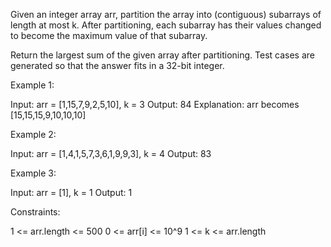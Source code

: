 Given an integer array arr, partition the array into (contiguous) subarrays
of length at most k. After partitioning, each subarray has their values
changed to become the maximum value of that subarray.

Return the largest sum of the given array after partitioning. Test cases are
generated so that the answer fits in a 32-bit integer.


Example 1:


Input: arr = [1,15,7,9,2,5,10], k = 3
Output: 84
Explanation: arr becomes [15,15,15,9,10,10,10]


Example 2:


Input: arr = [1,4,1,5,7,3,6,1,9,9,3], k = 4
Output: 83


Example 3:


Input: arr = [1], k = 1
Output: 1



Constraints:


1 <= arr.length <= 500
0 <= arr[i] <= 10^9
1 <= k <= arr.length




